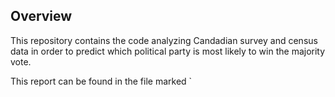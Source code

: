 ## Overview

This repository contains the code analyzing Candadian survey and census data in order to predict which political party is most likely to win the majority vote.

This report can be found in the file marked `

